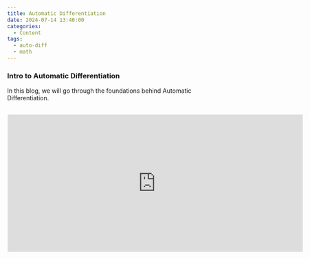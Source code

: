 ```yaml
---
title: Automatic Differentiation
date: 2024-07-14 13:40:00
categories:
  - Content
tags:
  - auto-diff
  - math
---
```



### Intro to Automatic Differentiation  

In this blog, we will go through the foundations behind Automatic Differentiation. 

<p style="margin-left:1px;  margin-top: 30px">


<iframe id="iframe-yt-video" width="687" height="320" src="https://www.youtube.com/embed/56WUlMEeAuA?autoplay=1" frameborder="0" ></iframe>

</p>
